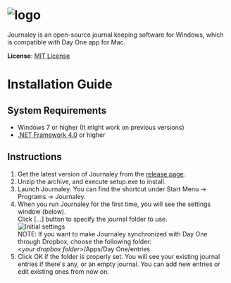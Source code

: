 ![logo](http://cl.ly/VFVx/logo.png)
=========

Journaley is an open-source journal keeping software for Windows, which is compatible with Day One app for Mac.

**License**: [MIT License](http://opensource.org/licenses/MIT "MIT License")

Installation Guide
==================

System Requirements
-------------------

* Windows 7 or higher (It might work on previous versions)
* [.NET Framework 4.0](http://www.microsoft.com/en-ca/download/details.aspx?id=17851 "Download .NET 4.0") or higher

Instructions
------------

1. Get the latest version of Journaley from the [release page](https://github.com/yyoon/Journaley/releases).
2. Unzip the archive, and execute setup.exe to install.
3. Launch Journaley. You can find the shortcut under Start Menu -> Programs -> Journaley.
4. When you run Journaley for the first time, you will see the settings window (below).<br>
Click [...] button to specify the journal folder to use.<br>
![Initial settings](https://raw.githubusercontent.com/yyoon/Journaley/screenshots/Settings.png "Initial settings")<br>
NOTE: If you want to make Journaley synchronized with Day One through Dropbox, choose the following folder:<br>
&lt;*your dropbox folder*&gt;/Apps/Day One/entries
5. Click OK if the folder is properly set. You will see your existing journal entries if there's any,
or an empty journal. You can add new entries or edit existing ones from now on.
